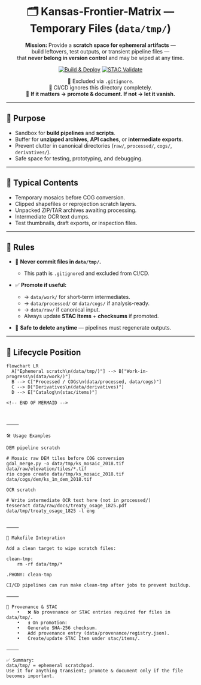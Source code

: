 <div align="center">

# 🗂️ Kansas-Frontier-Matrix — Temporary Files (`data/tmp/`)

**Mission:** Provide a **scratch space for ephemeral artifacts** —  
build leftovers, test outputs, or transient pipeline files —  
that **never belong in version control** and may be wiped at any time.

[![Build & Deploy](https://github.com/bartytime4life/Kansas-Frontier-Matrix/actions/workflows/site.yml/badge.svg)](https://github.com/bartytime4life/Kansas-Frontier-Matrix/actions/workflows/site.yml)
[![STAC Validate](https://github.com/bartytime4life/Kansas-Frontier-Matrix/actions/workflows/stac-badges.yml/badge.svg)](https://github.com/bartytime4life/Kansas-Frontier-Matrix/actions/workflows/stac-badges.yml)

📌 Excluded via `.gitignore`.  
📌 CI/CD ignores this directory completely.  
📌 **If it matters → promote & document. If not → let it vanish.**

</div>

---

## 🎯 Purpose

- Sandbox for **build pipelines** and **scripts**.  
- Buffer for **unzipped archives**, **API caches**, or **intermediate exports**.  
- Prevent clutter in canonical directories (`raw/`, `processed/`, `cogs/`, `derivatives/`).  
- Safe space for testing, prototyping, and debugging.  

---

## 📂 Typical Contents

- Temporary mosaics before COG conversion.  
- Clipped shapefiles or reprojection scratch layers.  
- Unpacked ZIP/TAR archives awaiting processing.  
- Intermediate OCR text dumps.  
- Test thumbnails, draft exports, or inspection files.  

---

## 🚦 Rules

- 🚫 **Never commit files in `data/tmp/`.**  
  - This path is `.gitignore`d and excluded from CI/CD.  

- ✅ **Promote if useful:**  
  - → `data/work/` for short-term intermediates.  
  - → `data/processed/` or `data/cogs/` if analysis-ready.  
  - → `data/raw/` if canonical input.  
  - Always update **STAC Items** + **checksums** if promoted.  

- 🧹 **Safe to delete anytime** — pipelines must regenerate outputs.  

---

## 🔄 Lifecycle Position

```mermaid
flowchart LR
  A["Ephemeral scratch\n(data/tmp/)"] --> B["Work-in-progress\n(data/work/)"]
  B --> C["Processed / COGs\n(data/processed, data/cogs)"]
  C --> D["Derivatives\n(data/derivatives)"]
  D --> E["Catalog\n(stac/items)"]

<!-- END OF MERMAID -->



⸻

🛠️ Usage Examples

DEM pipeline scratch

# Mosaic raw DEM tiles before COG conversion
gdal_merge.py -o data/tmp/ks_mosaic_2018.tif data/raw/elevation/tiles/*.tif
rio cogeo create data/tmp/ks_mosaic_2018.tif data/cogs/dem/ks_1m_dem_2018.tif

OCR scratch

# Write intermediate OCR text here (not in processed/)
tesseract data/raw/docs/treaty_osage_1825.pdf data/tmp/treaty_osage_1825 -l eng


⸻

🧹 Makefile Integration

Add a clean target to wipe scratch files:

clean-tmp:
	rm -rf data/tmp/*

.PHONY: clean-tmp

CI/CD pipelines can run make clean-tmp after jobs to prevent buildup.

⸻

📜 Provenance & STAC
	•	❌ No provenance or STAC entries required for files in data/tmp/.
	•	⏫ On promotion:
	•	Generate SHA-256 checksum.
	•	Add provenance entry (data/provenance/registry.json).
	•	Create/update STAC Item under stac/items/.

⸻

✅ Summary:
data/tmp/ = ephemeral scratchpad.
Use it for anything transient; promote & document only if the file becomes important.
